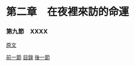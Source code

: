 第二章　在夜裡來訪的命運
====

### 第九節　XXXX

[原文](https://syosetu.org/novel/42788/12.html)



[前一節](./0208.md)
[目錄](../README.md)
[後一節](./0210.md)

